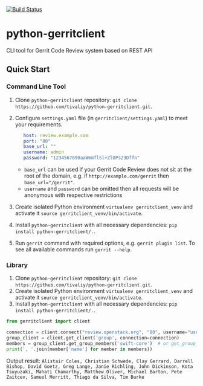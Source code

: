 [![Build Status](https://travis-ci.org/tivaliy/python-gerritclient.svg?branch=master)](https://travis-ci.org/tivaliy/python-gerritclient)

# python-gerritclient
CLI tool for Gerrit Code Review system based on REST API

## Quick Start

### Command Line Tool
1. Clone `python-gerritclient` repository: `git clone https://github.com/tivaliy/python-gerritclient.git`.
2. Configure `settings.yaml` file (in `gerritclient/settings.yaml`) to meet your requirements.

    ```yaml
       host: review.example.com
       port: "80"
       base_url: ""
       username: admin
       password: "1234567890aaWmmflSl+ZlOPs23Dffn"
    ```

    * `base_url` can be used if your Gerrit Code Review does not sit at the root of the domain, e.g. if `http://example.com/gerrit` then `base_url="/gerrit"`.
    * `username` and `password` can be omitted then all requests will be anonymous with respective restrictions

3. Create isolated Python environment `virtualenv gerritclient_venv` and activate it `source gerritclient_venv/bin/activate`.
4. Install `python-gerritclient` with all necessary dependencies: `pip install python-gerritclient/.`.
5. Run `gerrit` command with required options, e.g. `gerrit plugin list`. To see all available commands run `gerrit --help`.

### Library
1. Clone `python-gerritclient` repository: `git clone https://github.com/tivaliy/python-gerritclient.git`.
2. Create isolated Python environment `virtualenv gerritclient_venv` and activate it `source gerritclient_venv/bin/activate`.
3. Install `python-gerritclient` with all necessary dependencies: `pip install python-gerritclient/.`.

```python
from gerritclient import client

connection = client.connect("review.openstack.org", "80", username="user-name", password="password")
group_client = client.get_client('group', connection=connection)
members = group_client.get_group_members('swift-core')  # or get_group_members(24)
print(', '.join(member['name'] for member in members))
```

Output result: `Alistair Coles, Christian Schwede, Clay Gerrard, Darrell Bishop, David Goetz, Greg Lange, Janie Richling, John Dickinson, Kota Tsuyuzaki, Mahati Chamarthy, Matthew Oliver, Michael Barton, Pete Zaitcev, Samuel Merritt, Thiago da Silva, Tim Burke`
